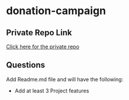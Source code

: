 # donation-campaign

## Private Repo Link

[Click here for the private repo](https://classroom.github.com/a/ymFUnXH9)



##  Questions
Add Readme.md file and will have the following: 

- Add at least 3 Project features 

